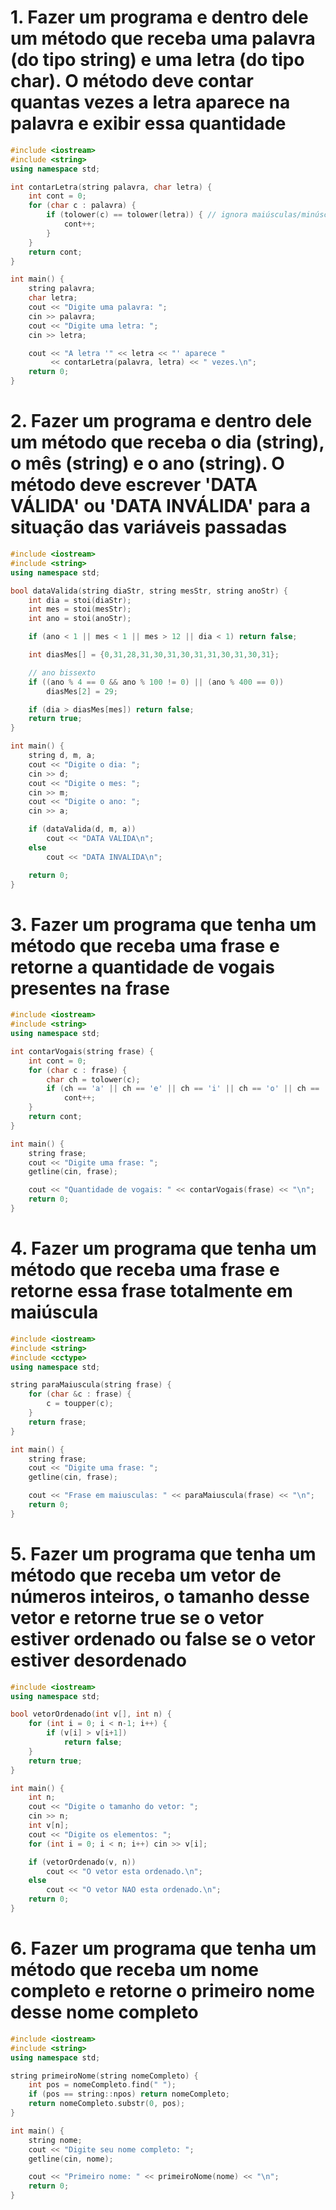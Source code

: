 # 1. Fazer um programa e dentro dele um método que receba uma palavra (do tipo string) e uma letra (do tipo char). O método deve contar quantas vezes a letra aparece na palavra e exibir essa quantidade
```cpp
#include <iostream>
#include <string>
using namespace std;

int contarLetra(string palavra, char letra) {
    int cont = 0;
    for (char c : palavra) {
        if (tolower(c) == tolower(letra)) { // ignora maiúsculas/minúsculas
            cont++;
        }
    }
    return cont;
}

int main() {
    string palavra;
    char letra;
    cout << "Digite uma palavra: ";
    cin >> palavra;
    cout << "Digite uma letra: ";
    cin >> letra;

    cout << "A letra '" << letra << "' aparece " 
         << contarLetra(palavra, letra) << " vezes.\n";
    return 0;
}
```

# 2. Fazer um programa e dentro dele um método que receba o dia (string), o mês (string) e o ano (string). O método deve escrever 'DATA VÁLIDA' ou 'DATA INVÁLIDA' para a situação das variáveis passadas
```cpp
#include <iostream>
#include <string>
using namespace std;

bool dataValida(string diaStr, string mesStr, string anoStr) {
    int dia = stoi(diaStr);
    int mes = stoi(mesStr);
    int ano = stoi(anoStr);

    if (ano < 1 || mes < 1 || mes > 12 || dia < 1) return false;

    int diasMes[] = {0,31,28,31,30,31,30,31,31,30,31,30,31};

    // ano bissexto
    if ((ano % 4 == 0 && ano % 100 != 0) || (ano % 400 == 0))
        diasMes[2] = 29;

    if (dia > diasMes[mes]) return false;
    return true;
}

int main() {
    string d, m, a;
    cout << "Digite o dia: ";
    cin >> d;
    cout << "Digite o mes: ";
    cin >> m;
    cout << "Digite o ano: ";
    cin >> a;

    if (dataValida(d, m, a))
        cout << "DATA VALIDA\n";
    else
        cout << "DATA INVALIDA\n";

    return 0;
}
```

# 3. Fazer um programa que tenha um método que receba uma frase e retorne a quantidade de vogais presentes na frase
```cpp
#include <iostream>
#include <string>
using namespace std;

int contarVogais(string frase) {
    int cont = 0;
    for (char c : frase) {
        char ch = tolower(c);
        if (ch == 'a' || ch == 'e' || ch == 'i' || ch == 'o' || ch == 'u')
            cont++;
    }
    return cont;
}

int main() {
    string frase;
    cout << "Digite uma frase: ";
    getline(cin, frase);

    cout << "Quantidade de vogais: " << contarVogais(frase) << "\n";
    return 0;
}
```

# 4. Fazer um programa que tenha um método que receba uma frase e retorne essa frase totalmente em maiúscula
```cpp
#include <iostream>
#include <string>
#include <cctype>
using namespace std;

string paraMaiuscula(string frase) {
    for (char &c : frase) {
        c = toupper(c);
    }
    return frase;
}

int main() {
    string frase;
    cout << "Digite uma frase: ";
    getline(cin, frase);

    cout << "Frase em maiusculas: " << paraMaiuscula(frase) << "\n";
    return 0;
}
```

# 5. Fazer um programa que tenha um método que receba um vetor de números inteiros, o tamanho desse vetor e retorne true se o vetor estiver ordenado ou false se o vetor estiver desordenado
```cpp
#include <iostream>
using namespace std;

bool vetorOrdenado(int v[], int n) {
    for (int i = 0; i < n-1; i++) {
        if (v[i] > v[i+1])
            return false;
    }
    return true;
}

int main() {
    int n;
    cout << "Digite o tamanho do vetor: ";
    cin >> n;
    int v[n];
    cout << "Digite os elementos: ";
    for (int i = 0; i < n; i++) cin >> v[i];

    if (vetorOrdenado(v, n))
        cout << "O vetor esta ordenado.\n";
    else
        cout << "O vetor NAO esta ordenado.\n";
    return 0;
}
```

# 6. Fazer um programa que tenha um método que receba um nome completo e retorne o primeiro nome desse nome completo
```cpp
#include <iostream>
#include <string>
using namespace std;

string primeiroNome(string nomeCompleto) {
    int pos = nomeCompleto.find(" ");
    if (pos == string::npos) return nomeCompleto;
    return nomeCompleto.substr(0, pos);
}

int main() {
    string nome;
    cout << "Digite seu nome completo: ";
    getline(cin, nome);

    cout << "Primeiro nome: " << primeiroNome(nome) << "\n";
    return 0;
}
```

